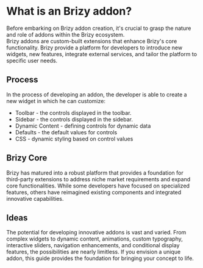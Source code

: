 # What is an Brizy addon?

Before embarking on Brizy addon creation, it's crucial to grasp the nature and role of addons within the Brizy ecosystem. <br/>
Brizy addons are custom-built extensions that enhance Brizy's core functionality. Brizy provide a platform for developers to introduce new widgets, new features, integrate external services, and tailor the platform to specific user needs.

## Process

In the process of developing an addon, the developer is able to create a new widget in which he can customize:

<ul>
  <li>Toolbar - the controls displayed in the toolbar.</li>
  <li>Sidebar - the controls displayed in the sidebar.</li>
  <li>Dynamic Content - defining controls for dynamic data</li>
  <li>Defaults - the default values for controls</li>
  <li>CSS - dynamic styling based on control values</li>
</ul>

## Brizy Core

Brizy has matured into a robust platform that provides a foundation for third-party extensions to address niche market requirements and expand core functionalities. While some developers have focused on specialized features, others have reimagined existing components and integrated innovative capabilities.

## Ideas

The potential for developing innovative addons is vast and varied.
From complex widgets to dynamic content, animations, custom typography, interactive sliders, navigation enhancements,
and conditional display features, the possibilities are nearly limitless. If you envision a unique addon, this guide provides the foundation for bringing your concept to life.
